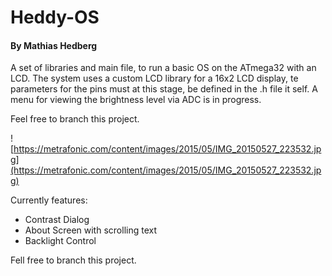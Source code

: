 # Heddy-OS
#### By Mathias Hedberg
A set of libraries and main file, to run a basic OS on the ATmega32 with an LCD.
The system uses a custom LCD library for a 16x2 LCD display, te parameters for the pins must at this stage, be defined in the .h file it self.
A menu for viewing the brightness level via ADC is in progress.

Feel free to branch this project.

![https://metrafonic.com/content/images/2015/05/IMG_20150527_223532.jpg](https://metrafonic.com/content/images/2015/05/IMG_20150527_223532.jpg)

Currently features:

 - Contrast Dialog
 - About Screen with scrolling text
 - Backlight Control

Fell free to branch this project.

